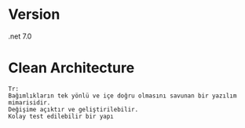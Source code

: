 # Version
.net 7.0
# Clean Architecture
 
 ```
Tr:
Bağımlıkların tek yönlü ve içe doğru olmasını savunan bir yazılım mimarisidir.
Değişime açıktır ve geliştirilebilir.
 Kolay test edilebilir bir yapı

```

